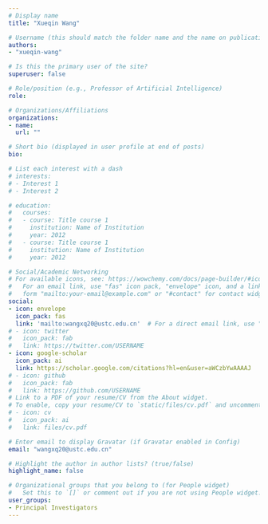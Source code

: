 ```yaml
---
# Display name
title: "Xueqin Wang"

# Username (this should match the folder name and the name on publications)
authors:
- "xueqin-wang"

# Is this the primary user of the site?
superuser: false

# Role/position (e.g., Professor of Artificial Intelligence)
role: 

# Organizations/Affiliations
organizations:
- name: 
  url: ""

# Short bio (displayed in user profile at end of posts)
bio: 

# List each interest with a dash
# interests:
# - Interest 1
# - Interest 2

# education:
#   courses:
#   - course: Title course 1
#     institution: Name of Institution
#     year: 2012
#   - course: Title course 1
#     institution: Name of Institution
#     year: 2012

# Social/Academic Networking
# For available icons, see: https://wowchemy.com/docs/page-builder/#icons
#   For an email link, use "fas" icon pack, "envelope" icon, and a link in the
#   form "mailto:your-email@example.com" or "#contact" for contact widget.
social:
- icon: envelope
  icon_pack: fas
  link: 'mailto:wangxq20@ustc.edu.cn'  # For a direct email link, use "mailto:test@example.org".
# - icon: twitter
#   icon_pack: fab
#   link: https://twitter.com/USERNAME
- icon: google-scholar
  icon_pack: ai
  link: https://scholar.google.com/citations?hl=en&user=aWCzbYwAAAAJ
# - icon: github
#   icon_pack: fab
#   link: https://github.com/USERNAME
# Link to a PDF of your resume/CV from the About widget.
# To enable, copy your resume/CV to `static/files/cv.pdf` and uncomment the lines below.
# - icon: cv
#   icon_pack: ai
#   link: files/cv.pdf

# Enter email to display Gravatar (if Gravatar enabled in Config)
email: "wangxq20@ustc.edu.cn"

# Highlight the author in author lists? (true/false)
highlight_name: false

# Organizational groups that you belong to (for People widget)
#   Set this to `[]` or comment out if you are not using People widget.
user_groups:
- Principal Investigators
---
```

